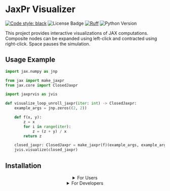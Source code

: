 # JaxPr Visualizer

[![Code style: black](https://img.shields.io/badge/code%20style-black-000000.svg)](https://github.com/psf/black)
![License Badge](https://img.shields.io/badge/License-GPL3-red)
[![Ruff](https://img.shields.io/endpoint?url=https://raw.githubusercontent.com/charliermarsh/ruff/main/assets/badge/v1.json)](https://github.com/charliermarsh/ruff)
![Python Version](https://img.shields.io/badge/python-3.10-blue)


This project provides interactive visualizations of JAX computations.
Composite nodes can be expanded using left-click and contracted using right-click.
Space pauses the simulation.

## Usage Example

```python
import jax.numpy as jnp

from jax import make_jaxpr
from jax.core import ClosedJaxpr

import jaxprvis as jvis

def visualize_loop_unroll_jaxpr(iter: int) -> ClosedJaxpr:
    example_args = jnp.zeros((2, 2))

    def f(x, y):
        z = x
        for i in range(iter):
            z = (z + y) / x
        return z

    closed_jaxpr: ClosedJaxpr = make_jaxpr(f)(example_args, example_args)
    jvis.visualize(closed_jaxpr)
```


## Installation

<details>
<summary align="center">For Users</summary>

### Install from Pypi:
```bash
#Create and activate virtual environment (if not present yet)
python -m venv --upgrade-deps ./venv
source ./venv/bin/activate
pip install --upgrade build
# Install your JAX version
#e.g. pip install --upgrade "jax[cpu]"

pip install --upgrade jaxprvis
```
### Install from source:
```bash
# Clone
git clone https://github.com/PSilvestre/jaxprvis
cd jaxprvis

#Create and activate virtual environment
python -m venv --upgrade-deps ./venv
source ./venv/bin/activate
pip install --upgrade build

python -m build
pip install -e .

```

</details>

<details>
<summary align="center">For Developers</summary>

Similar to the above, but instead install the dev requirements.
Run the following to install:

```bash
# Clone
git clone https://github.com/PSilvestre/jaxprvis
cd CORAL

#Create and activate virtual environment
python -m venv --upgrade-deps ./venv
source ./venv/bin/activate
pip install --upgrade build

python -m build
pip install -e ".[dev]"

#Run the tests
pytest
```

</details>

